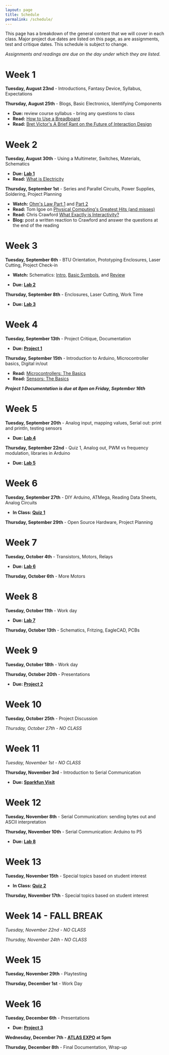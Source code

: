 ```yaml
---
layout: page
title: Schedule
permalink: /schedule/
---
```


This page has a breakdown of the general content that we will cover in each class. Major project due dates are listed on this page, as are assignments, test and critique dates. This schedule is subject to change. 

*Assignments and readings are due on the day under which they are listed.*

# Week 1
**Tuesday, August 23nd** - Introductions, Fantasy Device, Syllabus, Expectations

**Thursday, August 25th** - Blogs, Basic Electronics, Identifying Components

+ **Due:** review course syllabus - bring any questions to class
+ **Read:** [How to Use a Breadboard](https://learn.sparkfun.com/tutorials/how-to-use-a-breadboard)
+ **Read:** [Bret Victor's A Brief Rant on the Future of Interaction Design](http://worrydream.com/ABriefRantOnTheFutureOfInteractionDesign/)

# Week 2
**Tuesday, August 30th** - Using a Multimeter, Switches, Materials, Schematics

+ **Due: [Lab 1](/object-fall-16/lab-1)**
+ **Read:** [What is Electricity](https://learn.sparkfun.com/tutorials/what-is-electricity)

**Thursday, September 1st** - Series and Parallel Circuits, Power Supplies, Soldering, Project Planning

+ **Watch:** [Ohm's Law Part 1](https://vimeo.com/album/2801639/video/76442432) and [Part 2](https://vimeo.com/album/2801639/video/76442431)
+ **Read:** Tom Igoe on [Physical Computing's Greatest Hits (and misses)](http://www.tigoe.net/blog/category/physicalcomputing/176/)
+ **Read:** Chris Crawford [What Exactly is Interactivity?](http://object.ariellehein.com/readings/theartofinteractivedesign-ch1.pdf)
+ **Blog:** post a written reaction to Crawford and answer the questions at the end of the reading


# Week 3
**Tuesday, September 6th** - BTU Orientation, Prototyping Enclosures, Laser Cutting, Project Check-in

+ **Watch:** Schematics: [Intro](https://vimeo.com/90280008), [Basic Symbols](https://vimeo.com/90286527), and [Review](https://vimeo.com/90534363)
<!-- + **Watch:** [How To Solder](https://vimeo.com/107049478) -->
+ **Due: [Lab 2](/object-fall-16/lab-2)**


**Thursday, September 8th** - Enclosures, Laser Cutting, Work Time

+ **Due: [Lab 3](/object-fall-16/lab-3)**

# Week 4
**Tuesday, September 13th** - Project Critique, Documentation

+ **Due: [Project 1](/object-fall-16/project-1)** 

**Thursday, September 15th** - Introduction to Arduino, Microcontroller basics, Digital in/out

+ **Read:** [Microcontrollers: The Basics](https://itp.nyu.edu/physcomp/lessons/microcontrollers/microcontrollers-the-basics/)
+ **Read:** [Sensors: The Basics](https://itp.nyu.edu/physcomp/lessons/sensors-the-basics/)

***Project 1 Documentation is due at 8pm on Friday, September 16th***

# Week 5
**Tuesday, September 20th** - Analog input, mapping values, Serial out: print and println, testing sensors

+ **Due: [Lab 4](/object-fall-16/lab-4)**

**Thursday, September 22nd** - Quiz 1, Analog out, PWM vs frequency modulation, libraries in Arduino

+ **Due: [Lab 5]()**

# Week 6
**Tuesday, September 27th** - DIY Arduino, ATMega, Reading Data Sheets, Analog Circuits

+ **In Class: [Quiz 1]()**

**Thursday, September 29th** - Open Source Hardware, Project Planning

# Week 7
**Tuesday, October 4th** - Transistors, Motors, Relays

+ **Due: [Lab 6]()**

**Thursday, October 6th** - More Motors

# Week 8
**Tuesday, October 11th** - Work day

+ **Due: [Lab 7]()**

**Thursday, October 13th** - Schematics, Fritzing, EagleCAD, PCBs

# Week 9
**Tuesday, October 18th** - Work day

**Thursday, October 20th** - Presentations 

+ **Due: [Project 2]()**

# Week 10
**Tuesday, October 25th** - Project Discussion 

*Thursday, October 27th - NO CLASS*

# Week 11
*Tuesday, November 1st - NO CLASS*

**Thursday, November 3rd** - Introduction to Serial Communication

+ **Due: [Sparkfun Visit]()**

# Week 12
**Tuesday, November 8th** - Serial Communication: sending bytes out and ASCII interpretation

**Thursday, November 10th** - Serial Communication: Arduino to P5

+ **Due: [Lab 8]()**

# Week 13
**Tuesday, November 15th** - Special topics based on student interest

+ **In Class: [Quiz 2]()**

**Thursday, November 17th** - Special topics based on student interest

# Week 14 - FALL BREAK
*Tuesday, November 22nd - NO CLASS*

*Thursday, November 24th - NO CLASS*

# Week 15
**Tuesday, November 29th** - Playtesting

**Thursday, December 1st** - Work Day

# Week 16
**Tuesday, December 6th** - Presentations

+ **Due: [Project 3]()**

**Wednesday, December 7th - [ATLAS EXPO]() at 5pm**

**Thursday, December 8th** - Final Documentation, Wrap-up



